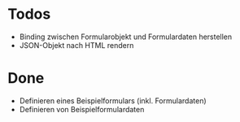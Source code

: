 # Todos

* Binding zwischen Formularobjekt und Formulardaten herstellen
* JSON-Objekt nach HTML rendern


# Done
* Definieren eines Beispielformulars (inkl. Formulardaten)
* Definieren von Beispielformulardaten
